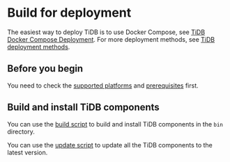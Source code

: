 # Build for deployment

The easiest way to deploy TiDB is to use Docker Compose, see [TiDB Docker Compose Deployment](../dev/how-to/get-started/deploy-tidb-from-docker-compose.md). For more deployment methods, see [TiDB deployment methods](../_index.md).

## Before you begin

You need to check the [supported platforms](./requirements.md#supported-platforms) and [prerequisites](./requirements.md#prerequisites) first.

## Build and install TiDB components

You can use the [build script](../scripts/build.sh) to build and install TiDB components in the `bin` directory.

You can use the [update script](../scripts/update.sh) to update all the TiDB components to the latest version.
